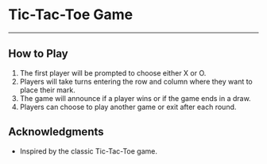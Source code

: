 # Tic-Tac-Toe Game
<hr/>

## How to Play

1. The first player will be prompted to choose either X or O.
2. Players will take turns entering the row and column where they want to place their mark.
3. The game will announce if a player wins or if the game ends in a draw.
4. Players can choose to play another game or exit after each round.

## Acknowledgments

- Inspired by the classic Tic-Tac-Toe game.
